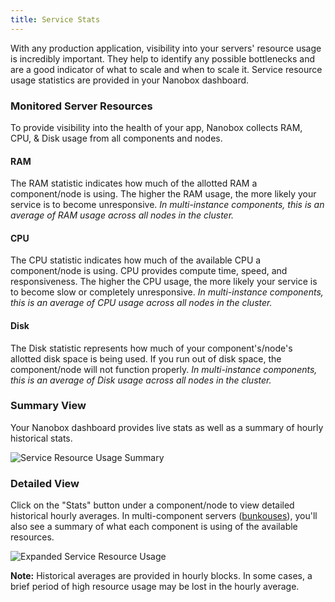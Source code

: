```yaml
---
title: Service Stats
---
```


With any production application, visibility into your servers' resource usage is incredibly important. They help to identify any possible bottlenecks and are a good indicator of what to scale and when to scale it. Service resource usage statistics are provided in your Nanobox dashboard.

### Monitored Server Resources
To provide visibility into the health of your app, Nanobox collects RAM, CPU, & Disk usage from all components and nodes.

#### RAM
The RAM statistic indicates how much of the allotted RAM a component/node is using. The higher the RAM usage, the more likely your service is to become unresponsive. *In multi-instance components, this is an average of RAM usage across all nodes in the cluster.*

#### CPU
The CPU statistic indicates how much of the available CPU a component/node is using. CPU provides compute time, speed, and responsiveness. The higher the CPU usage, the more likely your service is to become slow or completely unresponsive. *In multi-instance components, this is an average of CPU usage across all nodes in the cluster.*

#### Disk
The Disk statistic represents how much of your component's/node's allotted disk space is being used. If you run out of disk space, the component/node will not function properly. *In multi-instance components, this is an average of Disk usage across all nodes in the cluster.*

### Summary View
Your Nanobox dashboard provides live stats as well as a summary of hourly historical stats.

![Service Resource Usage Summary](/images/service-stats-summary.png)


### Detailed View
Click on the "Stats" button under a component/node to view detailed historical hourly averages. In multi-component servers ([bunkouses](/scaling/bunkhouse/)), you'll also see a summary of what each component is using of the available resources.

![Expanded Service Resource Usage](/images/service-stats-expanded.png)

**Note:** Historical averages are provided in hourly blocks. In some cases, a brief period of high resource usage may be lost in the hourly average.

